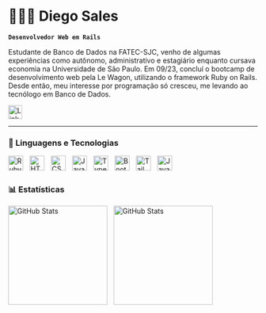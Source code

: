# 👩🏻‍💻  Diego Sales

**`Desenvolvedor Web em Rails`**

Estudante de Banco de Dados na FATEC-SJC, venho de algumas experiências como autônomo, administrativo e estagiário enquanto cursava economia na Universidade de São Paulo.
Em 09/23, concluí o bootcamp de desenvolvimento web pela Le Wagon, utilizando o framework Ruby on Rails. Desde então, meu interesse por programação só cresceu, me levando ao tecnólogo em Banco de Dados.


<p align="left">
     <a href="https://www.linkedin.com/in/diego-gamero/" target="_blank" rel="noopener noreferrer">
        <img 
            src="https://cdn.jsdelivr.net/gh/devicons/devicon/icons/linkedin/linkedin-original.svg" 
            alt="LinkedIn"
            title="Vamos nos conectar no LinkedIn"
            width="28" 
            height="28"
        />
    </a>
</p>

---

### 🤖 Linguagens e Tecnologias

<img 
    align="left" 
    alt="Ruby on Rails"
    title="Ruby on Rails" 
    width="30px" 
    style="padding-right: 10px;" 
    src="https://cdn.jsdelivr.net/gh/devicons/devicon/icons/rails/rails-plain-wordmark.svg" 
/>
<img 
    align="left" 
    alt="HTML"
    title="HTML" 
    width="30px" 
    style="padding-right: 10px;" 
    src="https://cdn.jsdelivr.net/gh/devicons/devicon@latest/icons/html5/html5-original.svg" 
/>
<img 
    align="left" 
    alt="CSS" 
    title="CSS"
    width="30px" 
    style="padding-right: 10px;" 
    src="https://cdn.jsdelivr.net/gh/devicons/devicon@latest/icons/css3/css3-original.svg" 
/>
<img 
    align="left" 
    alt="JavaScript" 
    title="JavaScript"
    width="30px" 
    style="padding-right: 10px;" 
    src="https://cdn.jsdelivr.net/gh/devicons/devicon@latest/icons/javascript/javascript-original.svg" 
/>
<img 
    align="left" 
    alt="TypeScript"
    title="TypeScript" 
    width="30px" 
    style="padding-right: 10px;" 
    src="https://cdn.jsdelivr.net/gh/devicons/devicon@latest/icons/typescript/typescript-original.svg" 
/>
<img 
    align="left" 
    alt="Bootstrap"
    title="Bootstrap" 
    width="30px" 
    style="padding-right: 10px;" 
    src="https://cdn.jsdelivr.net/gh/devicons/devicon@latest/icons/bootstrap/bootstrap-original.svg" 
/>
<img 
    align="left" 
    alt="Tailwind" 
    title="Tailwind"
    width="30px" 
    style="padding-right: 10px;" 
    src="https://cdn.jsdelivr.net/gh/devicons/devicon@latest/icons/tailwindcss/tailwindcss-original.svg" 
/>
<img 
    align="left" 
    alt="Java"
    title="Java" 
    width="30px" 
    style="padding-right: 10px;" 
    src="https://cdn.jsdelivr.net/gh/devicons/devicon/icons/java/java-original.svg" 
/>

<br/>
<br/>

### 📊 Estatísticas

<p>
  <img 
    align="left" 
    alt="GitHub Stats" 
    height="200" 
    style="padding-right: 10px;" 
    src="https://github-readme-stats.vercel.app/api?username=DiegoSGamero&show_icons=true&theme=tokyonight&include_all_commits=true&locale=pt-br" 
  />

<img 
      align="left" 
      alt="GitHub Stats" 
      height="200" 
      src="https://github-readme-stats.vercel.app/api/top-langs/?username=DiegoSGamero&theme=tokyonight&layout=compact&custom_title=Tecnologias&langs_count=9" 
  />

</p>
